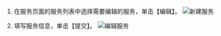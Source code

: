 1. 在服务页面的服务列表中选择需要编辑的服务，单击【编辑】。
![新建服务](https://i.imgur.com/DsnOFaH.png)

2. 填写服务信息，单击【提交】。
![编辑服务](https://i.imgur.com/RVgRigx.png)